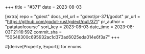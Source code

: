 +++
title = "#371"
date = 2023-08-03

[extra]
repo = "gdext"
docs_rel_url = "gdext/pr-371/godot"
pr_url = "https://github.com/godot-rust/gdext/pull/371"
pr_author = "patataofcourse"
sort_key = 2023-08-03
date_time = 2023-08-03T21:16:59Z
commit_sha = "50548300c695932ac1d373ad6025eda014e6f3a7"
+++

#[derive(Property, Export)] for enums
